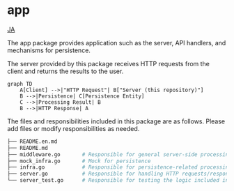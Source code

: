 # app

[JA](./README.md)

The app package provides application such as the server, API handlers, and mechanisms for persistence.

The server provided by this package receives HTTP requests from the client and returns the results to the user.

```mermaid
graph TD
    A[Client] -->|"HTTP Request"| B["Server (this repository)"]
    B -->|Persistence| C[Persistence Entity]
    C -->|Processing Result| B
    B -->|HTTP Response| A
```

The files and responsibilities included in this package are as follows. Please add files or modify responsibilities as needed.

```bash
├── README.en.md
├── README.md
├── middleware.go       # Responsible for general server-side processing
├── mock_infra.go       # Mock for persistence
├── infra.go            # Responsible for persistence-related processing
├── server.go           # Responsible for handling HTTP requests/responses and managing handler logic
└── server_test.go      # Responsible for testing the logic included in server
```

